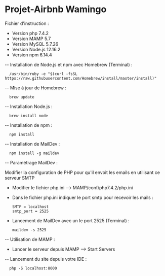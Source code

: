 # Projet-Airbnb Wamingo

Fichier d'instruction :

- Version php 7.4.2
- Version MAMP 5.7
- Version MySQL 5.7.26
- Version Node.js 12.16.2
- Version npm 6.14.4

-- Installation de Node.js et npm avec Homebrew (Terminal) :

      /usr/bin/ruby -e "$(curl -fsSL https://raw.githubusercontent.com/Homebrew/install/master/install)"
      
-- Mise à jour de Homebrew :
      
      brew update
      
-- Installation Node.js :

      brew install node
      
-- Installation de npm :

      npm install
   
-- Installation de MailDev :

      npm install -g maildev

-- Paramétrage MailDev :

Modifier la configuration de PHP pour qu'il envoit les emails en utilisant ce serveur SMTP
    
- Modifier le fichier php.ini --> MAMP/conf/php7.4.2/php.ini

- Dans le fichier php.ini indiquer le port smtp pour recevoir les mails :

      SMTP = localhost
      smtp_port = 2525

- Lancement de MailDev avec un le port 2525 (Terminal) :

      maildev -s 2525
       

-- Utilisation de MAMP :

- Lancer le serveur depuis MAMP --> Start Servers

-- Lancement du site depuis votre IDE :

      php -S localhost:8000



